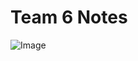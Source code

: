 # Team 6 Notes
![Image](http://www.homermultitext.org/iipsrv?OBJ=IIP,1.0&FIF=/project/homer/pyramidal/deepzoom/hmt/e4img/2017a/e4_239.tif&RGN=0.3073,0.2515,0.04812,0.01901&wID=5000&CVT=JPEG)

